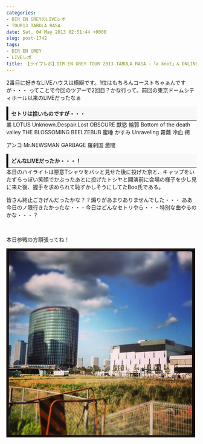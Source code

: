 ```yaml
---
categories:
- DIR EN GREYのLIVEレポ
- TOUR13 TABULA RASA
date: Sat, 04 May 2013 02:51:44 +0000
slug: post-1742
tags:
- DIR EN GREY
- LIVEレポ
title: 【ライブレポ】DIR EN GREY TOUR 2013 TABULA RASA -「a knot」& ONLINE only-2013_5_3@横浜BLITZ
---
```


2番目に好きなLIVEハウスは横鰤です。1位はもちろんコーストちゃぁんですが・・・
ってことで今回のツアーで2回目？かな行って。前回の東京ドームシティホール以来のLIVEだったなぁ
<!--more-->
<div style="padding: 8px 8px; border-color: #000000; border-width: 0 0 1px 5px; border-style: solid; background: #F8F8F8;"><b>セトリは拾いものですが・・・</b></div>
業
LOTUS
Unknown.Despair.Lost
OBSCURE
獣慾
輪郭
Bottom of the death valley
THE BLOSSOMING BEELZEBUB
蜜唾
かすみ
Unraveling
霧繭
冷血
朔

アンコ
Mr.NEWSMAN
GARBAGE
羅刹国
激闇
<div style="padding: 8px 8px; border-color: #000000; border-width: 0 0 1px 5px; border-style: solid; background: #F8F8F8;"><b>どんなLIVEだったか・・・！</b></div>
本日のハイライトは悪意Tシャツをバッと見せた後に投げた京と、キャップをいたずらっぽい笑顔でかぶったあとに投げたトシヤと開演前に会場の様子を少し見に来た後、握手を求められて恥ずかしそうにしてたBoo氏である。

皆さん終止ごきげんだったかな？？煽りがあまりありませんでした・・・
ああ今日のノ限行きたかったな・・・今日はどんなセトリやら・・・特別な曲やるのかな・・・？

&nbsp;

本日参戦の方頑張ってね！

<a href="images/slooProImg_20130504025206.jpg">![](images/slooProImg_20130504025206.jpg)</a>